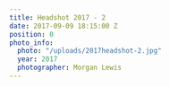 ```yaml
---
title: Headshot 2017 - 2
date: 2017-09-09 18:15:00 Z
position: 0
photo_info:
  photo: "/uploads/2017headshot-2.jpg"
  year: 2017
  photographer: Morgan Lewis
---
```


